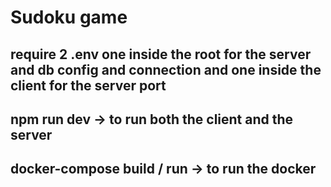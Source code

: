 # Sudoku game

## require 2 .env one inside the root for the server and db config and connection and one inside the client for the server port
## npm run dev -> to run both the client and the server
## docker-compose build / run -> to run the docker

